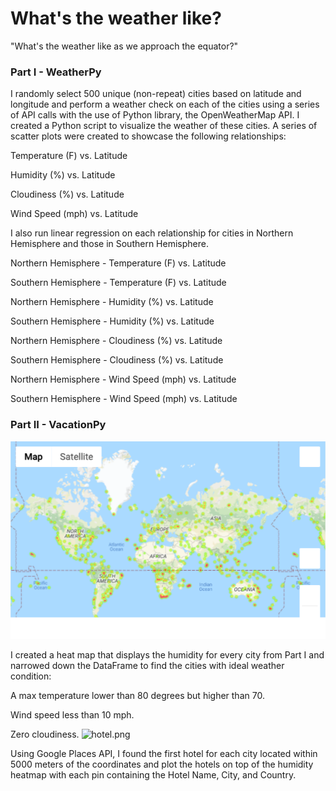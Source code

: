# What's the weather like?

 "What's the weather like as we approach the equator?"

### Part I - WeatherPy

I randomly select 500 unique (non-repeat) cities based on latitude and longitude and perform a weather check on each of the cities using a series of API calls with the use of Python library, the OpenWeatherMap API. I created a Python script to visualize the weather of these cities.
A series of scatter plots were created to showcase the following relationships:

Temperature (F) vs. Latitude

Humidity (%) vs. Latitude

Cloudiness (%) vs. Latitude

Wind Speed (mph) vs. Latitude


I also run linear regression on each relationship for cities in Northern Hemisphere and those in Southern Hemisphere. 

Northern Hemisphere - Temperature (F) vs. Latitude

Southern Hemisphere - Temperature (F) vs. Latitude

Northern Hemisphere - Humidity (%) vs. Latitude

Southern Hemisphere - Humidity (%) vs. Latitude

Northern Hemisphere - Cloudiness (%) vs. Latitude

Southern Hemisphere - Cloudiness (%) vs. Latitude

Northern Hemisphere - Wind Speed (mph) vs. Latitude

Southern Hemisphere - Wind Speed (mph) vs. Latitude


### Part II - VacationPy
![heatmap.png](WeatherPy/images/heatmap.png)

I created a heat map that displays the humidity for every city from Part I and narrowed down the DataFrame to find the cities with ideal weather condition:

A max temperature lower than 80 degrees but higher than 70.


Wind speed less than 10 mph.


Zero cloudiness.
![hotel.png](WeatherPy/images/Hotel-map.png)
 
Using Google Places API, I found the first hotel for each city located within 5000 meters of the coordinates and plot the hotels on top of the humidity heatmap with each pin containing the Hotel Name, City, and Country.

